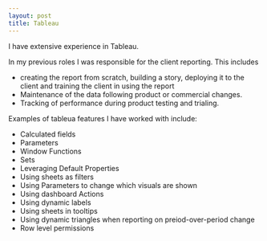 ```yaml
---
layout: post
title: Tableau
---
```

I have extensive experience in Tableau.

In my previous roles I was responsible for the client reporting. This includes
- creating the report from scratch, building a story, deploying it to the client and training the client in using the report
- Maintenance of the data following product or commercial changes.
- Tracking of performance during product testing and trialing.  


Examples of tableua features I have worked with include:
- Calculated fields
- Parameters
- Window Functions
- Sets
- Leveraging Default Properties
- Using sheets as filters
- Using Parameters to change which visuals are shown
- Using dashboard Actions
- Using dynamic labels
- Using sheets in tooltips
- Using dynamic triangles when reporting on preiod-over-period change
- Row level permissions